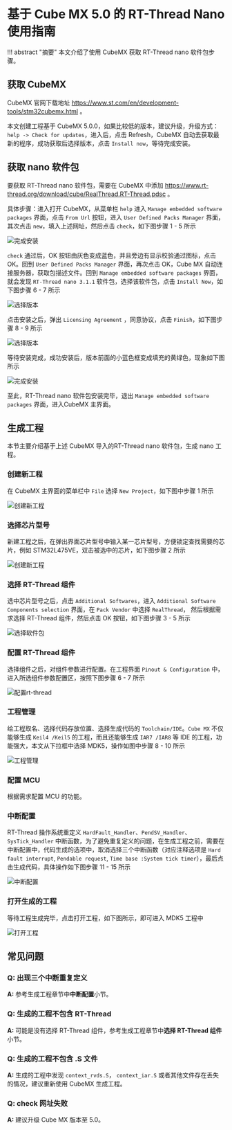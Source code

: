 # 基于 Cube MX 5.0 的 RT-Thread Nano 使用指南

!!! abstract "摘要"
    本文介绍了使用 CubeMX 获取 RT-Thread nano 软件包步骤。

## 获取 CubeMX

CubeMX 官网下载地址 <https://www.st.com/en/development-tools/stm32cubemx.html> 。

本文创建工程基于 CubeMX 5.0.0，如果比较低的版本，建议升级，升级方式： `help -> Check for updates`，进入后，点击 Refresh，CubeMX 自动去获取最新的程序，成功获取后选择版本，点击 `Install now`，等待完成安装。

## 获取 nano 软件包

要获取 RT-Thread nano 软件包，需要在 CubeMX 中添加 <https://www.rt-thread.org/download/cube/RealThread.RT-Thread.pdsc> 。

具体步骤：进入打开 CubeMX，从菜单栏 `help` 进入 `Manage embedded software packages` 界面，点击 `From Url` 按钮，进入 `User Defined Packs Manager` 界面，其次点击 `new`，填入上述网址，然后点击 `check`，如下图步骤 1 - 5 所示

![完成安装](figures/from_url.png)

`check` 通过后，OK 按钮由灰色变成蓝色，并且旁边有显示校验通过图标，点击 OK。回到 `User Defined Packs Manager` 界面，再次点击 OK，Cube MX 自动连接服务器，获取包描述文件。回到 `Manage embedded software packages` 界面，就会发现 `RT-Thread nano 3.1.1` 软件包，选择该软件包，点击 `Install Now`，如下图步骤 6 - 7 所示

![选择版本](figures/exisit_pack.png)

点击安装之后，弹出 `Licensing Agreement` ，同意协议，点击 `Finish`，如下图步骤 8 - 9 所示

![选择版本](figures/finish.png)

等待安装完成，成功安装后，版本前面的小蓝色框变成填充的黄绿色，现象如下图所示

![完成安装](figures/installed_url.png)

至此，RT-Thread nano 软件包安装完毕，退出 `Manage embedded software packages` 界面，进入CubeMX 主界面。

## 生成工程

本节主要介绍基于上述 CubeMX 导入的RT-Thread nano 软件包，生成 nano 工程。

### 创建新工程

在 CubeMX 主界面的菜单栏中 `File` 选择 `New Project`，如下图中步骤 1 所示

![创建新工程](figures/new_project.png)

### 选择芯片型号

新建工程之后，在弹出界面芯片型号中输入某一芯片型号，方便锁定查找需要的芯片，例如 STM32L475VE，双击被选中的芯片，如下图步骤 2 所示

![创建新工程](figures/mcu_choice.png)

### 选择 RT-Thread 组件

选中芯片型号之后，点击 `Additional Softwares`，进入 `Additional Software Components selection` 界面，在 `Pack Vendor` 中选择 `RealThread`， 然后根据需求选择 RT-Thread 组件，然后点击 OK 按钮，如下图步骤 3 - 5 所示

![选择软件包](figures/pack_choice.png)

### 配置 RT-Thread 组件

选择组件之后，对组件参数进行配置。在工程界面 `Pinout & Configuration` 中，进入所选组件参数配置区，按照下图步骤 6 - 7 所示

![配置rt-thread](figures/pack_config.png)

### 工程管理

给工程取名、选择代码存放位置、选择生成代码的 `Toolchain/IDE`。`Cube MX` 不仅能够生成 `Keil4 /Keil5` 的工程，而且还能够生成 `IAR7 /IAR8` 等 IDE 的工程，功能强大，本文从下拉框中选择 MDK5，操作如图中步骤 8 - 10 所示

![工程管理](figures/project_manager.png)

### 配置 MCU

根据需求配置 MCU 的功能。

### 中断配置

RT-Thread 操作系统重定义 `HardFault_Handler`、`PendSV_Handler`、`SysTick_Handler` 中断函数，为了避免重复定义的问题，在生成工程之前，需要在中断配置中，代码生成的选项中，取消选择三个中断函数（对应注释选项是 `Hard fault interrupt`, `Pendable request`, `Time base :System tick timer`），最后点击生成代码，具体操作如下图步骤 11 - 15 所示

![中断配置](figures/nvic_config.png)

### 打开生成的工程

等待工程生成完毕，点击打开工程，如下图所示，即可进入 MDK5 工程中

![打开工程](figures/open_project.png)

## 常见问题

### Q: 出现三个中断重复定义

**A:** 参考生成工程章节中**中断配置**小节。

### Q: 生成的工程不包含 RT-Thread

**A:** 可能是没有选择 RT-Thread 组件，参考生成工程章节中**选择 RT-Thread 组件**小节。

### Q: 生成的工程不包含 .S 文件

**A:** 生成的工程中发现 `context_rvds.S`， `context_iar.S` 或者其他文件存在丢失的情况，建议重新使用 CubeMX 生成工程。

### Q: check 网址失败

**A:** 建议升级 Cube MX 版本至 5.0。